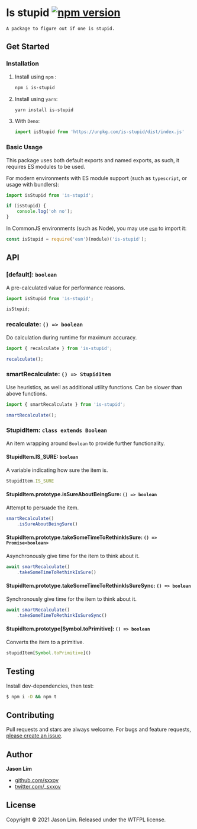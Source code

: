 # Is stupid [![npm version](https://badge.fury.io/js/is-stupid.svg)](https://badge.fury.io/js/is-true)

```
A package to figure out if one is stupid.
```



## Get Started

### Installation

1. Install using `npm` :

   ```bash
   npm i is-stupid
   ```

2. Install using `yarn`:

   ```bash
   yarn install is-stupid
   ```

3. With `Deno`:

   ```js
   import isStupid from 'https://unpkg.com/is-stupid/dist/index.js'
   ```

   

### Basic Usage

This package uses both default exports and named exports, as such, it requires ES modules to be used.

For modern environments with ES module support (such as `typescript`, or usage with bundlers):

```js
import isStupid from 'is-stupid';

if (isStupid) {
    console.log('oh no');
}
```

In CommonJS environments (such as Node), you may use [`esm`](https://www.npmjs.com/package/esm) to import it:

```js
const isStupid = require('esm')(module)('is-stupid');
```



## API

### [default]: `boolean`

A pre-calculated value for performance reasons.

```js
import isStupid from 'is-stupid';

isStupid;
```



### recalculate: `() => boolean`

Do calculation during runtime for maximum accuracy.

```js
import { recalculate } from 'is-stupid';

recalculate();
```



### smartRecalculate: `() => StupidItem`

Use heuristics, as well as additional utility functions. Can be slower than above functions.

```js
import { smartRecalculate } from 'is-stupid';

smartRecalculate();
```



### StupidItem: `class extends Boolean`

An item wrapping around `Boolean` to provide further functionality.

#### StupidItem.IS_SURE: `boolean`

A variable indicating how sure the item is.

```js
StupidItem.IS_SURE
```

#### StupidItem.prototype.isSureAboutBeingSure: `() => boolean`

Attempt to persuade the item.

```js
smartRecalculate()
    .isSureAboutBeingSure()
```

#### StupidItem.prototype.takeSomeTimeToRethinkIsSure: `() => Promise<boolean>`

Asynchronously give time for the item to think about it.

```js
await smartRecalculate()
    .takeSomeTimeToRethinkIsSure()
```

#### StupidItem.prototype.takeSomeTimeToRethinkIsSureSync: `() => boolean`

Synchronously give time for the item to think about it.

```js
await smartRecalculate()
    .takeSomeTimeToRethinkIsSureSync()
```

#### StupidItem.prototype[Symbol.toPrimitive]: `() => boolean`

Converts the item to a primitive.

```js
stupidItem[Symbol.toPrimitive]()
```





## Testing

Install dev-dependencies, then test:

```bash
$ npm i -D && npm t
```



## Contributing

Pull requests and stars are always welcome. For bugs and feature requests, [please create an issue](https://github.com/sxxov/is-stupid/issues/new).



## Author

**Jason Lim**

* [github.com/sxxov](https://github.com/sxxov)
* [twitter.com/_sxxov](https://twitter.com/_sxxov)



## License

Copyright © 2021 Jason Lim. Released under the WTFPL license.